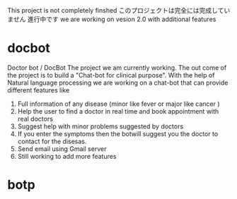 This project is not completely finshed 
このプロジェクトは完全には完成していません
進行中です
we are working on vesion 2.0 with additional features 
# docbot

Doctor bot / DocBot
       The project we am currently working. The out come of the project is to build a "Chat-bot for clinical purpose". With the help of Natural language processing we are working        on a chat-bot that can provide different features like  
   1. Full information of any disease (minor like fever  or major like cancer )
   2. Help the user to find a doctor in real time and book appointment with real doctors 
   3. Suggest help with minor problems suggested by doctors
   4. If you enter the symptoms then the botwill suggest you the doctor to contact for the disesas.
   5. Send email using Gmail server  
   6. Still working to add more features
# botp
